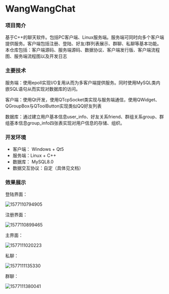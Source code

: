 # WangWangChat
### 项目简介

基于C++的聊天软件。包括PC客户端、Linux服务端。服务端可同时向多个客户端提供服务。客户端包括注册、登陆、好友/群列表展示、群聊、私聊等基本功能。本仓库包括：客户端源码、服务端源码、数据协议、客户端发行版、客户端流程图、服务端流程图以及开发日志

### 主要技术

服务端：使用epoll实现I/O复用从而为多客户端提供服务。同时使用MySQL类内嵌SQL语句从而实现对数据库的访问。

客户端：使用Qt开发，使用QTcpSocket类实现与服务端通信，使用QWidget、QGroupBox与QToolButton实现类似QQ好友列表

数据库：通过建立用户基本信息user_info、好友关系friend、群组关系group、群组基本信息group_info四张表实现对用户信息的存储、组织。

### 开发环境

- 客户端： Windows + Qt5
- 服务端：Linux + C++
- 数据库： MySQL8.0
- 数据交互协议：自定（具体见文档）

### 效果展示

登陆界面：

![1577110794905](E:\learn\comm\WangWangChat\效果图\1577110794905.png)

注册界面：

![1577110899465](E:\learn\comm\WangWangChat\效果图\1577110899465.png)

主界面：

![1577111020223](E:\learn\comm\WangWangChat\效果图\1577111020223.png)

私聊：

![1577111135330](E:\learn\comm\WangWangChat\效果图\1577111135330.png)

群聊：

![1577111380041](E:\learn\comm\WangWangChat\效果图\1577111380041.png)